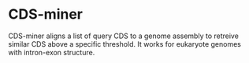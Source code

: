 # CDS-miner
CDS-miner aligns a list of query CDS to a genome assembly to retreive similar CDS above a specific threshold. It works for eukaryote genomes with intron-exon structure.
